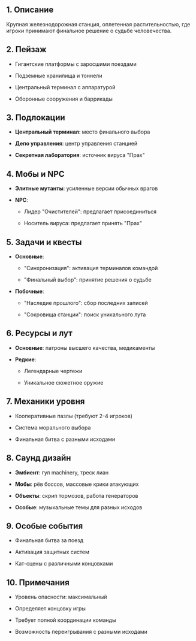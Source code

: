 ## 1. Описание

Крупная железнодорожная станция, оплетенная растительностью, где игроки принимают финальное решение о судьбе человечества.

## 2. Пейзаж

- Гигантские платформы с заросшими поездами
    
- Подземные хранилища и тоннели
    
- Центральный терминал с аппаратурой
    
- Оборонные сооружения и баррикады
    

## 3. Подлокации

- **Центральный терминал**: место финального выбора
    
- **Депо управления**: центр управления станцией
    
- **Секретная лаборатория**: источник вируса "Прах"
    

## 4. Мобы и NPC

- **Элитные мутанты**: усиленные версии обычных врагов
    
- **NPC**:
    
    - Лидер "Очистителей": предлагает присоединиться
        
    - Носитель вируса: предлагает принять "Прах"
        

## 5. Задачи и квесты

- **Основные**:
    
    - "Синхронизация": активация терминалов командой
        
    - "Финальный выбор": принятие решения о судьбе
        
- **Побочные**:
    
    - "Наследие прошлого": сбор последних записей
        
    - "Сокровища станции": поиск уникального лута
        

## 6. Ресурсы и лут

- **Основные**: патроны высшего качества, медикаменты
    
- **Редкие**:
    
    - Легендарные чертежи
        
    - Уникальное сюжетное оружие
        

## 7. Механики уровня

- Кооперативные пазлы (требуют 2-4 игроков)
    
- Система морального выбора
    
- Финальная битва с разными исходами
    

## 8. Саунд дизайн

- **Эмбиент**: гул machinery, треск лиан
    
- **Мобы**: рёв боссов, массовые крики атакующих
    
- **Объекты**: скрип тормозов, работа генераторов
    
- **Особые**: музыкальные темы для разных исходов
    

## 9. Особые события

- Финальная битва за поезд
    
- Активация защитных систем
    
- Кат-сцены с различными концовками
    

## 10. Примечания

- Уровень опасности: максимальный
    
- Определяет концовку игры
    
- Требует полной координации команды
    
- Возможность переигрывания с разными исходами